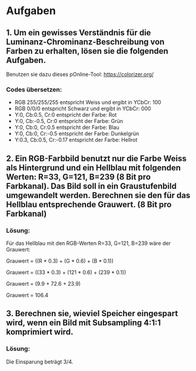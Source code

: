 # Aufgaben

## 1. Um ein gewisses Verständnis für die Luminanz-Chrominanz-Beschreibung von Farben zu erhalten, lösen sie die folgenden Aufgaben. 

Benutzen sie dazu dieses pOnline-Tool: https://colorizer.org/

### Codes übersetzen: 

- RGB 255/255/255 entspricht Weiss und ergibt in YCbCr: 100
- RGB 0/0/0 entspricht Schwarz und ergibt in YCbCr: 000
- Y:0, Cb:0.5, Cr:0 entspricht der Farbe: Rot
- Y:0, Cb:-0.5, Cr:0 entspricht der Farbe: Grün
- Y:0, Cb:0, Cr:0.5 entspricht der Farbe: Blau
- Y:0, Cb:0, Cr:-0.5 entspricht der Farbe: Dunkelgrün
- Y:0.3, Cb:0.5, Cr:-0.17 entspricht der Farbe: Hellrot

## 2. Ein RGB-Farbbild benutzt nur die Farbe Weiss als Hintergrund und ein Hellblau mit folgenden Werten: R=33, G=121, B=239 (8 Bit pro Farbkanal). Das Bild soll in ein Graustufenbild umgewandelt werden. Berechnen sie den für das Hellblau entsprechende Grauwert. (8 Bit pro Farbkanal)

### Lösung:

Für das Hellblau mit den RGB-Werten R=33, G=121, B=239 wäre der Grauwert:

Grauwert = ((R * 0.3) + (G * 0.6) + (B * 0.1))

Grauwert = ((33 * 0.3) + (121 * 0.6) + (239 * 0.1))

Grauwert = (9.9 + 72.6 + 23.9)

Grauwert = 106.4

## 3. Berechnen sie, wieviel Speicher eingespart wird, wenn ein Bild mit Subsampling 4:1:1 komprimiert wird.

### Lösung:

Die Einsparung beträgt 3/4.